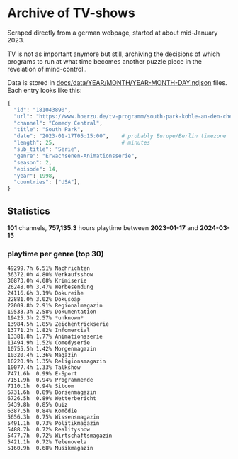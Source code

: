 # Archive of TV-shows

Scraped directly from a german webpage, started at about mid-January 2023.

TV is not as important anymore but still, archiving the decisions of which programs to run at what time
becomes another puzzle piece in the revelation of mind-control.. 

Data is stored in [docs/data/YEAR/MONTH/YEAR-MONTH-DAY.ndjson](docs/data/) files. 
Each entry looks like this:

```python
{
  "id": "181043890", 
  "url": "https://www.hoerzu.de/tv-programm/south-park-kohle-an-den-chefkoch/bid_181043890/", 
  "channel": "Comedy Central", 
  "title": "South Park", 
  "date": "2023-01-17T05:15:00",    # probably Europe/Berlin timezone 
  "length": 25,                     # minutes 
  "sub_title": "Serie", 
  "genre": "Erwachsenen-Animationsserie", 
  "season": 2, 
  "episode": 14, 
  "year": 1998, 
  "countries": ["USA"],
}
```

## Statistics

**101** channels, **757,135.3** hours playtime between **2023-01-17** and **2024-03-15**


### playtime per genre (top 30)

    49299.7h 6.51% Nachrichten
    36372.0h 4.80% Verkaufsshow
    30873.0h 4.08% Krimiserie
    26248.0h 3.47% Werbesendung
    24116.6h 3.19% Dokureihe
    22881.0h 3.02% Dokusoap
    22009.8h 2.91% Regionalmagazin
    19533.3h 2.58% Dokumentation
    19425.3h 2.57% *unknown*
    13984.5h 1.85% Zeichentrickserie
    13771.2h 1.82% Infomercial
    13381.8h 1.77% Animationsserie
    11494.9h 1.52% Comedyserie
    10755.5h 1.42% Morgenmagazin
    10320.4h 1.36% Magazin
    10220.9h 1.35% Religionsmagazin
    10077.4h 1.33% Talkshow
    7471.6h  0.99% E-Sport
    7151.9h  0.94% Programmende
    7110.1h  0.94% Sitcom
    6731.6h  0.89% Börsenmagazin
    6726.5h  0.89% Wetterbericht
    6439.8h  0.85% Quiz
    6387.5h  0.84% Komödie
    5656.3h  0.75% Wissensmagazin
    5491.1h  0.73% Politikmagazin
    5488.7h  0.72% Realityshow
    5477.7h  0.72% Wirtschaftsmagazin
    5421.1h  0.72% Telenovela
    5160.9h  0.68% Musikmagazin
